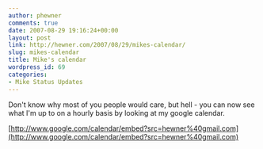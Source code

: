```yaml
---
author: phewner
comments: true
date: 2007-08-29 19:16:24+00:00
layout: post
link: http://hewner.com/2007/08/29/mikes-calendar/
slug: mikes-calendar
title: Mike's calendar
wordpress_id: 69
categories:
- Mike Status Updates
---
```


Don't know why most of you people would care, but hell - you can now see what I'm up to on a hourly basis by looking at my google calendar.

[http://www.google.com/calendar/embed?src=hewner%40gmail.com](http://www.google.com/calendar/embed?src=hewner%40gmail.com)
